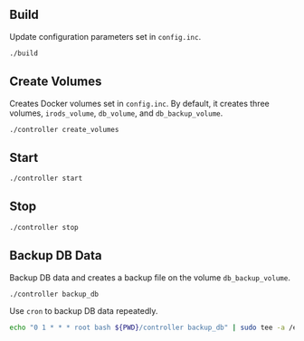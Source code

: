 ## Build
Update configuration parameters set in `config.inc`.

```bash
./build
```

## Create Volumes
Creates Docker volumes set in `config.inc`.
By default, it creates three volumes, `irods_volume`, `db_volume`, and `db_backup_volume`.

```bash
./controller create_volumes
```

## Start

```bash
./controller start
```

## Stop

```bash
./controller stop
```

## Backup DB Data
Backup DB data and creates a backup file on the volume `db_backup_volume`.

```bash
./controller backup_db
```

Use `cron` to backup DB data repeatedly. 


```bash
echo "0 1 * * * root bash ${PWD}/controller backup_db" | sudo tee -a /etc/crontab > /dev/null
```

